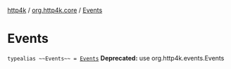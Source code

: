 [http4k](../index.md) / [org.http4k.core](index.md) / [Events](./-events.md)

# Events

`typealias ~~Events~~ = `[`Events`](../org.http4k.events/-events.md)
**Deprecated:** use org.http4k.events.Events

